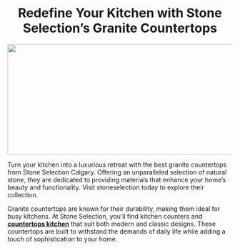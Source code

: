 <h1 style="text-align: center;"><strong>Redefine Your Kitchen with Stone Selection&rsquo;s Granite Countertops</strong></h1>
<p><img src="https://st.hzcdn.com/simgs/d6d301ed034d6bce_3-2798/_.jpg" width="600" height="248" alt="" style="display: block; margin-left: auto; margin-right: auto;" /></p>
<p>Turn your kitchen into a luxurious retreat with the best granite countertops from Stone Selection Calgary. Offering an unparalleled selection of natural stone, they are dedicated to providing materials that enhance your home&rsquo;s beauty and functionality. Visit stoneselection today to explore their collection.</p>
<p></p>
<p>Granite countertops are known for their durability, making them ideal for busy kitchens. At Stone Selection, you&rsquo;ll find kitchen counters and <a href="https://share.minicoursegenerator.com/welcome-to-stone-selection-638495484526446625" target="_blank" rel="noopener"><strong>countertops kitchen</strong></a> that suit both modern and classic designs. These countertops are built to withstand the demands of daily life while adding a touch of sophistication to your home.</p>
